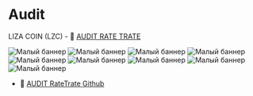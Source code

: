 # Audit
LIZA COIN (LZC) - 💠 [AUDIT RATE TRATE](https://tcpcoins.net/uploads/s/7/a/g/7agy4blgatdj/file/m59f7vRT.pdf?preview=1)

![Малый баннер](https://ukit.com/uploads/s/l/4/j/l4j8wtlqendh/img/full_i7mrpWYB.jpg)
![Малый баннер](https://ukit.com/uploads/s/l/4/j/l4j8wtlqendh/img/full_0tLad4xf.jpg)
![Малый баннер](https://ukit.com/uploads/s/l/4/j/l4j8wtlqendh/img/full_u69SNGZh.jpg)
![Малый баннер](https://ukit.com/uploads/s/l/4/j/l4j8wtlqendh/img/full_00Hwr6dd.jpg)
![Малый баннер](https://ukit.com/uploads/s/l/4/j/l4j8wtlqendh/img/full_7hTip396.jpg)
![Малый баннер](https://ukit.com/uploads/s/l/4/j/l4j8wtlqendh/img/full_F1smIhGy.jpg)
![Малый баннер](https://ukit.com/uploads/s/l/4/j/l4j8wtlqendh/img/full_uLGvXmh7.jpg)
![Малый баннер](https://ukit.com/uploads/s/l/4/j/l4j8wtlqendh/img/full_KIm68ol9.jpg)
![Малый баннер](https://ukit.com/uploads/s/l/4/j/l4j8wtlqendh/img/full_Tpd7rNL2.jpg)

- 💠 [AUDIT RateTrate Github](https://github.com/AuditRateTech/Smart-Contract-Audits/blob/main/Liza_Coin_0xA6550996403407481f2748a793aE40dA3b369F6d.pdf)

